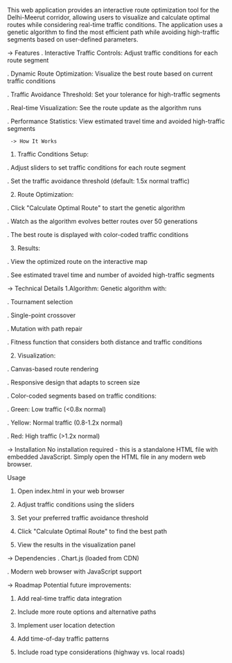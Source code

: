 This web application provides an interactive route optimization tool for the Delhi-Meerut corridor, allowing users to visualize and calculate optimal routes while considering real-time traffic conditions. The application uses a genetic algorithm to find the most efficient path while avoiding high-traffic segments based on user-defined parameters.

  -> Features
. Interactive Traffic Controls: Adjust traffic conditions for each route segment

. Dynamic Route Optimization: Visualize the best route based on current traffic conditions

. Traffic Avoidance Threshold: Set your tolerance for high-traffic segments

. Real-time Visualization: See the route update as the algorithm runs

. Performance Statistics: View estimated travel time and avoided high-traffic segments

     -> How It Works
1. Traffic Conditions Setup:

. Adjust sliders to set traffic conditions for each route segment

. Set the traffic avoidance threshold (default: 1.5x normal traffic)

2. Route Optimization:

. Click "Calculate Optimal Route" to start the genetic algorithm

. Watch as the algorithm evolves better routes over 50 generations

. The best route is displayed with color-coded traffic conditions

3. Results:

. View the optimized route on the interactive map

. See estimated travel time and number of avoided high-traffic segments

   -> Technical Details
1.Algorithm: Genetic algorithm with:

. Tournament selection

. Single-point crossover

. Mutation with path repair

. Fitness function that considers both distance and traffic conditions

2. Visualization:

. Canvas-based route rendering

. Responsive design that adapts to screen size

. Color-coded segments based on traffic conditions:

. Green: Low traffic (<0.8x normal)

. Yellow: Normal traffic (0.8-1.2x normal)

. Red: High traffic (>1.2x normal)

  -> Installation
No installation required - this is a standalone HTML file with embedded JavaScript. Simply open the HTML file in any modern web browser.

Usage
1. Open index.html in your web browser

2. Adjust traffic conditions using the sliders

3. Set your preferred traffic avoidance threshold

4. Click "Calculate Optimal Route" to find the best path

5. View the results in the visualization panel

  -> Dependencies
. Chart.js (loaded from CDN)

. Modern web browser with JavaScript support

  -> Roadmap
Potential future improvements:

1. Add real-time traffic data integration

2. Include more route options and alternative paths

3. Implement user location detection

4. Add time-of-day traffic patterns

5. Include road type considerations (highway vs. local roads)

   
